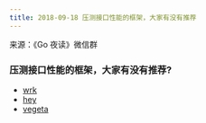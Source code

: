 ```yaml
---
title: 2018-09-18 压测接口性能的框架，大家有没有推荐
---
```

来源：《Go 夜读》微信群

### 压测接口性能的框架，大家有没有推荐?

- [wrk](https://github.com/wg/wrk)
- [hey](https://github.com/rakyll/hey)
- [vegeta](https://github.com/tsenart/vegeta)

